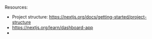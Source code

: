 Resources:
- Project structure: https://nextjs.org/docs/getting-started/project-structure
- https://nextjs.org/learn/dashboard-app
- 
